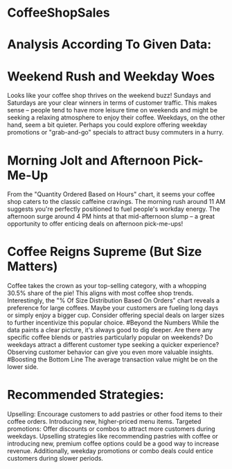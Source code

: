 # CoffeeShopSales

# Analysis According To Given Data:

# Weekend Rush and Weekday Woes
Looks like your coffee shop thrives on the weekend buzz! Sundays and Saturdays are your clear winners in terms of customer traffic. This makes sense – people tend to have more leisure time on weekends and might be seeking a relaxing atmosphere to enjoy their coffee. Weekdays, on the other hand, seem a bit quieter. Perhaps you could explore offering weekday promotions or "grab-and-go" specials to attract busy commuters in a hurry.
# Morning Jolt and Afternoon Pick-Me-Up
From the "Quantity Ordered Based on Hours" chart, it seems your coffee shop caters to the classic caffeine cravings. The morning rush around 11 AM suggests you're perfectly positioned to fuel people's workday energy. The afternoon surge around 4 PM hints at that mid-afternoon slump – a great opportunity to offer enticing deals on afternoon pick-me-ups!
# Coffee Reigns Supreme (But Size Matters)
Coffee takes the crown as your top-selling category, with a whopping 30.5% share of the pie! This aligns with most coffee shop trends. Interestingly, the "% Of Size Distribution Based On Orders" chart reveals a preference for large coffees. Maybe your customers are fueling long days or simply enjoy a bigger cup. Consider offering special deals on larger sizes to further incentivize this popular choice.
#Beyond the Numbers
While the data paints a clear picture, it's always good to dig deeper.  Are there any specific coffee blends or pastries particularly popular on weekends?  Do weekdays attract a different customer type seeking a quicker experience?  Observing customer behavior can give you even more valuable insights.
#Boosting the Bottom Line The average transaction value might be on the lower side. 
# Recommended Strategies:
Upselling: Encourage customers to add pastries or other food items to their coffee orders.
Introducing new, higher-priced menu items.
Targeted promotions: Offer discounts or combos to attract more customers during weekdays.
Upselling strategies like recommending pastries with coffee or introducing new, premium coffee options could be a good way to increase revenue. Additionally, weekday promotions or combo deals could entice customers during slower periods.
